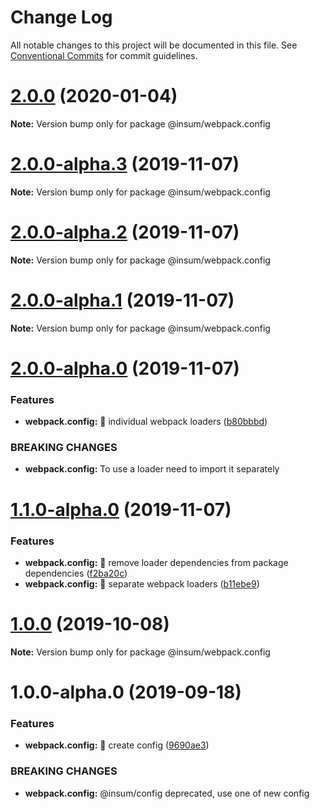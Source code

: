 # Change Log

All notable changes to this project will be documented in this file.
See [Conventional Commits](https://conventionalcommits.org) for commit guidelines.

# [2.0.0](https://github.com/inscriptum/insum/compare/@insum/webpack.config@2.0.0-feature-loaders.1...@insum/webpack.config@2.0.0) (2020-01-04)

**Note:** Version bump only for package @insum/webpack.config





# [2.0.0-alpha.3](https://github.com/inscriptum/insum/compare/@insum/webpack.config@2.0.0-alpha.2...@insum/webpack.config@2.0.0-alpha.3) (2019-11-07)

**Note:** Version bump only for package @insum/webpack.config





# [2.0.0-alpha.2](https://github.com/inscriptum/insum/compare/@insum/webpack.config@2.0.0-alpha.1...@insum/webpack.config@2.0.0-alpha.2) (2019-11-07)

**Note:** Version bump only for package @insum/webpack.config





# [2.0.0-alpha.1](https://github.com/inscriptum/insum/compare/@insum/webpack.config@2.0.0-alpha.0...@insum/webpack.config@2.0.0-alpha.1) (2019-11-07)

**Note:** Version bump only for package @insum/webpack.config





# [2.0.0-alpha.0](https://github.com/inscriptum/insum/compare/@insum/webpack.config@1.1.0-alpha.0...@insum/webpack.config@2.0.0-alpha.0) (2019-11-07)


### Features

* **webpack.config:** 🌟 individual webpack loaders ([b80bbbd](https://github.com/inscriptum/insum/commit/b80bbbd))


### BREAKING CHANGES

* **webpack.config:** To use a loader need to import it separately





# [1.1.0-alpha.0](https://github.com/inscriptum/insum/compare/@insum/webpack.config@1.0.0...@insum/webpack.config@1.1.0-alpha.0) (2019-11-07)


### Features

* **webpack.config:** 🌟 remove loader dependencies from package dependencies ([f2ba20c](https://github.com/inscriptum/insum/commit/f2ba20c))
* **webpack.config:** 🌟 separate webpack loaders ([b11ebe9](https://github.com/inscriptum/insum/commit/b11ebe9))





# [1.0.0](https://github.com/inscriptum/insum/compare/@insum/webpack.config@1.0.0-alpha.0...@insum/webpack.config@1.0.0) (2019-10-08)

**Note:** Version bump only for package @insum/webpack.config





# 1.0.0-alpha.0 (2019-09-18)


### Features

* **webpack.config:** 🌟 create config ([9690ae3](https://github.com/inscriptum/insum/commit/9690ae3))


### BREAKING CHANGES

* **webpack.config:** @insum/config deprecated, use one of new config
